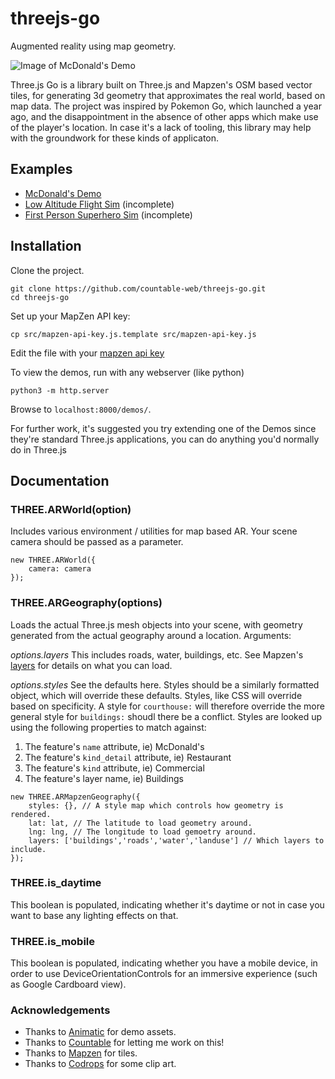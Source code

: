 # threejs-go

Augmented reality using map geometry.

![Image of McDonald's Demo](https://github.com/countable-web/threejs-go/blob/gh-pages/assets/screengrab.png)

Three.js Go is a library built on Three.js and Mapzen's OSM based vector tiles, for generating 3d geometry that approximates the real world, based on map data. The project was inspired by Pokemon Go, which launched a year ago, and the disappointment in the absence of other apps which make use of the player's location. In case it's a lack of tooling, this library may help with the groundwork for these kinds of applicaton.

## Examples

  * [McDonald's Demo](https://countable-web.github.io/threejs-go/demos/mcd/)
  * [Low Altitude Flight Sim](https://countable-web.github.io/threejs-go/demos/fly/) (incomplete)
  * [First Person Superhero Sim](https://countable-web.github.io/threejs-go/demos/fps/) (incomplete)

## Installation
Clone the project.

```
git clone https://github.com/countable-web/threejs-go.git
cd threejs-go
```

Set up your MapZen API key:

```
cp src/mapzen-api-key.js.template src/mapzen-api-key.js
```

Edit the file with your [mapzen api key](https://mapzen.com/developers/sign_in)

To view the demos, run with any webserver (like python)
```
python3 -m http.server
```

Browse to `localhost:8000/demos/`.

For further work, it's suggested you try extending one of the Demos since they're standard Three.js applications, you can do anything you'd normally do in Three.js

## Documentation

### THREE.ARWorld(option)
Includes various environment / utilities for map based AR. Your scene camera should be passed as a parameter.
```
new THREE.ARWorld({
    camera: camera
});
```

### THREE.ARGeography(options)
Loads the actual Three.js mesh objects into your scene, with geometry generated from the actual geography around a location. Arguments:

*options.layers* This includes roads, water, buildings, etc. See Mapzen's [layers](https://mapzen.com/documentation/vector-tiles/layers/#places) for details on what you can load.

*options.styles* See the defaults here. Styles should be a similarly formatted object, which will override these defaults. Styles, like CSS will override based on specificity. A style for `courthouse:` will therefore override the more general style for `buildings:` shoudl there be a conflict. Styles are looked up using the following properties to match against:

1. The feature's `name` attribute, ie) McDonald's
2. The feature's `kind_detail` attribute, ie) Restaurant
3. The feature's `kind` attribute, ie) Commercial
4. The feature's layer name, ie) Buildings

```
new THREE.ARMapzenGeography({
    styles: {}, // A style map which controls how geometry is rendered.
    lat: lat, // The latitude to load geometry around.
    lng: lng, // The longitude to load gemoetry around.
    layers: ['buildings','roads','water','landuse'] // Which layers to include.
});
```

### THREE.is_daytime
This boolean is populated, indicating whether it's daytime or not in case you want to base any lighting effects on that.

### THREE.is_mobile
This boolean is populated, indicating whether you have a mobile device, in order to use DeviceOrientationControls for an immersive experience (such as Google Cardboard view).

### Acknowledgements

  * Thanks to [Animatic](http://www.animaticmedia.com/) for demo assets.
  * Thanks to [Countable](http://countable.ca) for letting me work on this!
  * Thanks to [Mapzen](https://mapzen.com) for tiles.
  * Thanks to [Codrops](https://tympanus.net/codrops/) for some clip art.

